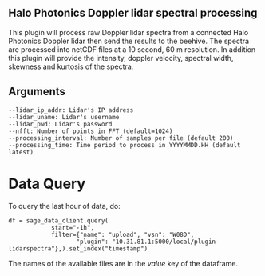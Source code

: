 ## Halo Photonics Doppler lidar spectral processing

This plugin will process raw Doppler lidar spectra from a connected Halo Photonics Doppler lidar then send the results to the beehive. The spectra are processed into netCDF files at a 10 second, 60 m resolution. In addition this plugin will provide the intensity, doppler velocity, spectral width, skewness and kurtosis of the spectra. 

## Arguments
    
    --lidar_ip_addr: Lidar's IP address
    --lidar_uname: Lidar's username
    --lidar_pwd: Lidar's password
    --nfft: Number of points in FFT (default=1024)
    --processing_interval: Number of samples per file (default 200)
    --processing_time: Time period to process in YYYYMMDD.HH (default latest)


# Data Query
To query the last hour of data, do:
```
df = sage_data_client.query(
            start="-1h",
            filter={"name": "upload", "vsn": "W08D",
                   "plugin": "10.31.81.1:5000/local/plugin-lidarspectra"},).set_index("timestamp")
```                   
The names of the available files are in the *value* key of the dataframe.
